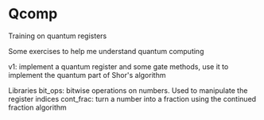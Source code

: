 # Qcomp
Training on quantum registers

Some exercises to help me understand quantum computing

v1: implement a quantum register and some gate methods, use it to implement the quantum part of Shor's algorithm

Libraries
bit_ops: bitwise operations on numbers. Used to manipulate the register indices
cont_frac: turn a number into a fraction using the continued fraction algorithm
